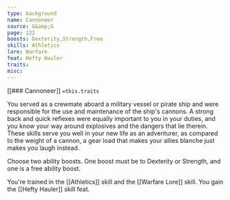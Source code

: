 ```yaml
---
type: background
name: Cannoneer 
source: G&amp;G
page: 122
boosts: Dexterity,Strength,Free
skills: Athletics
lore: Warfare
feat: Hefty Hauler
traits: 
misc: 
---
```


[[### Cannoneer]]
`=this.traits`


You served as a crewmate aboard a military vessel or pirate ship and were responsible for the use and maintenance of the ship's cannons. A strong back and quick reflexes were equally important to you in your duties, and you know your way around explosives and the dangers that lie therein. These skills serve you well in your new life as an adventurer, as compared to the weight of a cannon, a gear load that makes your allies blanche just makes you laugh instead.

Choose two ability boosts. One boost must be to Dexterity or Strength, and one is a free ability boost.

You're trained in the [[Athletics]] skill and the [[Warfare Lore]] skill. You gain the [[Hefty Hauler]] skill feat.

